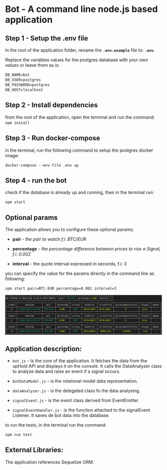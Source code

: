 
  

# Bot - A command line node.js based application

  

  

## Step 1 - Setup the .env file

  

  

In the root of the application folder, rename the **`.env.example`** file to: **`.env`**.

  

Replace the variables values for the postgres database with *your own values* or leave them as is:

  

  

    DB_NAME=bot
    DB_USER=postgres
    DB_PASSWORD=postgres
    DB_HOST=localhost

  

## Step 2 - Install dependencies
from the root of the application, open the terminal and run the command:  `npm install`

  

## Step 3 - Run docker-compose

  

  

in the terminal, run the following command to setup the postgres docker image:

  

  

    docker-compose --env-file .env up

  

  

## Step 4 - run the bot

  

  

check if the database is already up and running, then in the terminal run:

  

  

    npm start

  

  

## Optional params

  

  

The application allows you to configure these optional params:

  

  

-  **pair**  *- the pair to watch f.i: BTC/EUR*

  

-  **percentage**  *- the percentage difference between prices to rise a Signal, f.i: 0.002*

  

-  **interval** - the quote interval expressed in seconds, f.i: 3

  

  

you can specify the value for the params directly in the command line as following:

  

  

    npm start pair=BTC-EUR percentage=0.002 interval=3

  

![Application screenshot](./Screenshot.png?raw=true "Application screenshot")


## Application description:

  

-  `bot.js` - Is the core of the application. It fetches the data from the upHold API and displays it on the console. It calls the DataAnalyzer class to analyze data and raise an event if a signal occurs.

-  `botDataModel.js` - is the relational model data representation.

-  `dataAnalyzer.js` - is the delegated class fo the data analysing.

-  `signalEvent.js` - is the event class derived from EventEmitter

-  `signalEventHandler.js` - is the function attached to the signalEvent Listener. It saves de bot data into the database.

to run the tests, in the terminal run the command:

  

  

    npm run test


## External Libraries:

The application references Sequelize ORM.